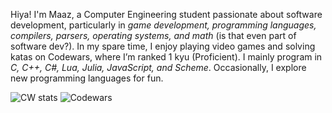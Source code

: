 <!--
**MaazSaeed/MaazSaeed** is a ✨ _special_ ✨ repository because its `README.md` (this file) appears on your GitHub profile.


Here are some ideas to get you started:
-->
Hiya! I'm Maaz, a Computer Engineering student passionate about software development, particularly in _game development, programming languages, compilers, parsers, operating systems, and math_ (is that even part of software dev?). In my spare time, I enjoy playing video games and solving katas on Codewars, where I’m ranked 1 kyu (Proficient). I mainly program in _C, C++, C#, Lua, Julia, JavaScript, and Scheme_. Occasionally, I explore new programming languages for fun.
<!--
-  👯 I’m looking to collaborate on 
- 🤔 I’m looking for help with ...
- 💬 Ask me about ...
- 📫 How to reach me: ...
- 
-->
![CW stats](https://www.codewars.com/users/maaze_e/badges/large)
![Codewars](https://github.r2v.ch/codewars?user=maaze_e&name=true&top_languages=true&stroke=%23b362ff&theme=gradient_dark)

